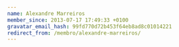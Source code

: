 ```yaml
---
name: Alexandre Marreiros
member_since: 2013-07-17 17:49:33 +0100
gravatar_email_hash: 99fd770d72b453f64eb8ad8c01014221
redirect_from: /membro/alexandre-marreiros/
---
```

